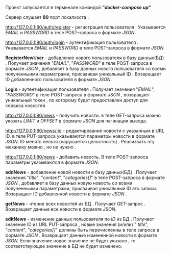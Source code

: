 Проект запускается в терминале командой __***"docker-compose up***"__

Сервер слушает __80__ порт локалхоста .


http://127.0.0.1:80/auth/register - регистрация пользователя . Указывается *EMAIL* и *PASSWORD* в теле POST-запроса в формате *JSON*.

http://127.0.0.1:80/auth/login -  аутентификация пользователя . Указывается *EMAIL* и *PASSWORD* в теле POST-запроса в формате *JSON*.


__RegisterNewUser__ - добавление нового пользователя в базу данных(БД) . Получает значения "*EMAIL*", "*PASSWORD*" в теле POST-запроса в формате *JSON* , добавляет в базу данных нового пользователя со всеми полученныими параметрами, присваивая уникальный ID . Возвращает ID добавленного пользователя в формате *JSON*.


__Login__ - аутентификация  пользователя . Получает значения "*EMAIL*", "*PASSWORD*" в теле POST-запроса в формате *JSON* , возвращает уникальный токен , по которому будет предоставлен доступ для сервиса новостей.


http://127.0.0.1:80/news - получить новости. в теле GET-запроса можно указать *LIMIT* и *OFFSET* в формате *JSON* для пагинации вывода.

http://127.0.0.1:80/news/:id - редактирование новости с указанным в URL ID. в теле PUT-запроса указываются параметры новости в формате *JSON*. ID менять нельзя (нарушается целостность) . Реализвать эту механику можно , но не нужно .

http://127.0.0.1:80/news - добавить новость. В теле POST-запроса параметры указываются в формате *JSON*. 


__addNews__ - добавление новой новости в базу данных(БД) . Получает значения "*title*", "*content*", "*categories[]*" в теле POST-запроса в формате *JSON* , добавляет в базу данных новую новость со всеми полученныими параметрами, присваивая уникальный ID это записи. Возвращает ID добавленной новости в формате *JSON* .


__getNews__ - чтение всех новостей из БД . Получает GET-запрос . Возвращает данные все новости в формате *JSON*.


__editNews__ - изменение данных пользователя по *ID* из БД . Получает значение ID из URL PUT-запроса , новые значения (и/или) " *title*", "*content*", "*categories[]*" должны быть перечисленны в теле запроса в формате *JSON* . Возвращает данные измененной новости в формате *JSON*. Если значение новое значение не будет указано , то соответствующее значение в БД не будет изменено.

